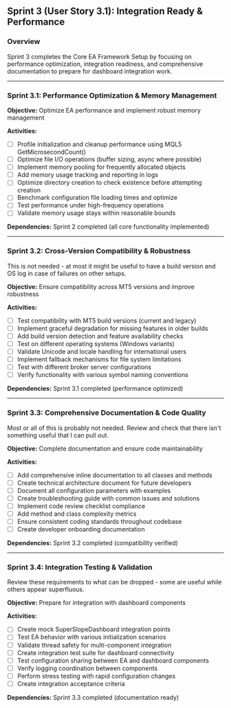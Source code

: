 ## Sprint 3 (User Story 3.1): Integration Ready & Performance

### Overview

Sprint 3 completes the Core EA Framework Setup by focusing on performance optimization, integration readiness, and comprehensive documentation to prepare for dashboard integration work.

---

### Sprint 3.1: Performance Optimization & Memory Management

**Objective:** Optimize EA performance and implement robust memory management

**Activities:**

- [ ] Profile initialization and cleanup performance using MQL5 GetMicrosecondCount()
- [ ] Optimize file I/O operations (buffer sizing, async where possible)
- [ ] Implement memory pooling for frequently allocated objects
- [ ] Add memory usage tracking and reporting in logs
- [ ] Optimize directory creation to check existence before attempting creation
- [ ] Benchmark configuration file loading times and optimize
- [ ] Test performance under high-frequency operations
- [ ] Validate memory usage stays within reasonable bounds

**Dependencies:** Sprint 2 completed (all core functionality implemented)

---

### Sprint 3.2: Cross-Version Compatibility & Robustness

This is not needed - at most it might be useful to have a build version and OS log in case of failures on other setups.

**Objective:** Ensure compatibility across MT5 versions and improve robustness

**Activities:**

- [ ] Test compatibility with MT5 build versions (current and legacy)
- [ ] Implement graceful degradation for missing features in older builds
- [ ] Add build version detection and feature availability checks
- [ ] Test on different operating systems (Windows variants)
- [ ] Validate Unicode and locale handling for international users
- [ ] Implement fallback mechanisms for file system limitations
- [ ] Test with different broker server configurations
- [ ] Verify functionality with various symbol naming conventions

**Dependencies:** Sprint 3.1 completed (performance optimized)

---

### Sprint 3.3: Comprehensive Documentation & Code Quality

Most or all of this is probably not needed.  Review and check that there isn't something useful that I can pull out.

**Objective:** Complete documentation and ensure code maintainability

**Activities:**

- [ ] Add comprehensive inline documentation to all classes and methods
- [ ] Create technical architecture document for future developers
- [ ] Document all configuration parameters with examples
- [ ] Create troubleshooting guide with common issues and solutions
- [ ] Implement code review checklist compliance
- [ ] Add method and class complexity metrics
- [ ] Ensure consistent coding standards throughout codebase
- [ ] Create developer onboarding documentation

**Dependencies:** Sprint 3.2 completed (compatibility verified)

---

### Sprint 3.4: Integration Testing & Validation

Review these requirements to what can be dropped - some are useful while others appear superfluous.

**Objective:** Prepare for integration with dashboard components

**Activities:**

- [ ] Create mock SuperSlopeDashboard integration points
- [ ] Test EA behavior with various initialization scenarios
- [ ] Validate thread safety for multi-component integration
- [ ] Create integration test suite for dashboard connectivity
- [ ] Test configuration sharing between EA and dashboard components
- [ ] Verify logging coordination between components
- [ ] Perform stress testing with rapid configuration changes
- [ ] Create integration acceptance criteria

**Dependencies:** Sprint 3.3 completed (documentation ready)

